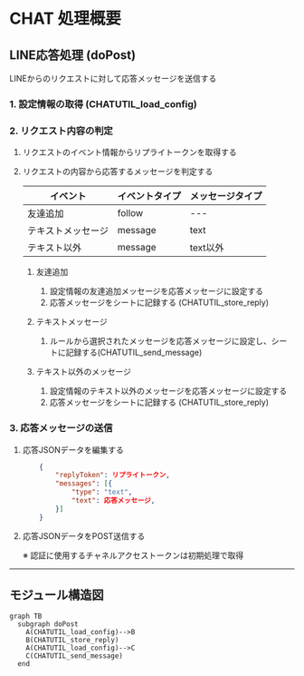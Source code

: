 # CHAT 処理概要

## LINE応答処理 (doPost)

LINEからのリクエストに対して応答メッセージを送信する

### 1. 設定情報の取得 (CHATUTIL_load_config)

### 2. リクエスト内容の判定

1. リクエストのイベント情報からリプライトークンを取得する

2. リクエストの内容から応答するメッセージを判定する

	|イベント|イベントタイプ|メッセージタイプ|
    |-------|-----------|--------------|
    |友達追加|follow|---|
	|テキストメッセージ|message|text|
    |テキスト以外|message|text以外|

	1. 友達追加

    	1. 設定情報の友達追加メッセージを応答メッセージに設定する
    	1. 応答メッセージをシートに記録する (CHATUTIL_store_reply)

	1. テキストメッセージ

   		1. ルールから選択されたメッセージを応答メッセージに設定し、シートに記録する(CHATUTIL_send_message)

	1. テキスト以外のメッセージ

    	1. 設定情報のテキスト以外のメッセージを応答メッセージに設定する
    	1. 応答メッセージをシートに記録する (CHATUTIL_store_reply)

### 3. 応答メッセージの送信

1. 応答JSONデータを編集する

	``` json
		{
			"replyToken": リプライトークン,
		    "messages": [{
		        "type": "text",
				"text": 応答メッセージ,
			}]
		}
	```

1. 応答JSONデータをPOST送信する

	※ 認証に使用するチャネルアクセストークンは初期処理で取得

---

## モジュール構造図
```mermaid
graph TB
  subgraph doPost
  	A(CHATUTIL_load_config)-->B
    B(CHATUTIL_store_reply)
  	A(CHATUTIL_load_config)-->C
    C(CHATUTIL_send_message)
  end
```
